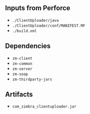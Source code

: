 ## Inputs from Perforce

- `./ClientUploader/java`
- `./ClientUploader/conf/MANIFEST.MF`
- `./build.xml`

## Dependencies

- `zm-client`
- `zm-common`
- `zm-server`
- `zm-soap`
- `zm-thirdparty-jars`

## Artifacts

- `com_zimbra_clientuploader.jar`
